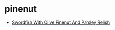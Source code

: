 # pinenut

 * [Swordfish With Olive Pinenut And Parsley Relish](index/s/swordfish-with-olive-pinenut-and-parsley-relish-361190.json)
